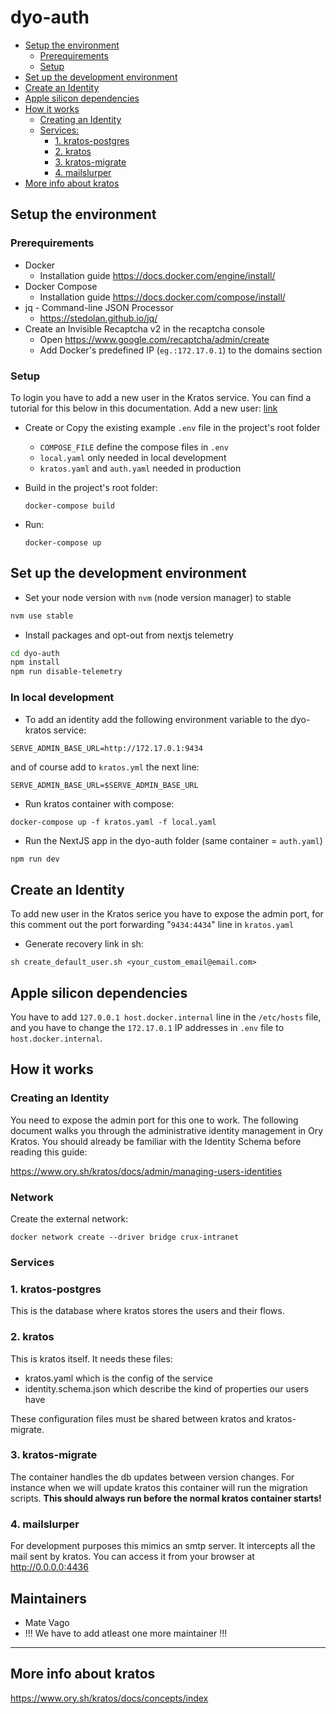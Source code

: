 # dyo-auth

- [Setup the environment](#setup-the-environment)
  - [Prerequirements](#prerequirements)
  - [Setup](#setup)
- [Set up the development environment](#set-up-the-development-environment)
- [Create an Identity](#create-an-identity)
- [Apple silicon dependencies](#apple-silicon-dependencies)
- [How it works](#how-it-works)
  - [Creating an Identity](#creating-an-identity)
  - [Services:](#services)
    - [1. kratos-postgres](#1-kratos-postgres)
    - [2. kratos](#2-kratos)
    - [3. kratos-migrate](#3-kratos-migrate)
    - [4. mailslurper](#4-mailslurper)
- [More info about kratos](#more-info-about-kratos)

## Setup the environment

### Prerequirements

- Docker
  - Installation guide https://docs.docker.com/engine/install/
- Docker Compose
  - Installation guide https://docs.docker.com/compose/install/
- jq - Command-line JSON Processor
  - https://stedolan.github.io/jq/
- Create an Invisible Recaptcha v2 in the recaptcha console
  - Open https://www.google.com/recaptcha/admin/create
  - Add Docker's predefined IP (`eg.:172.17.0.1`) to the domains section

### Setup

To login you have to add a new user in the Kratos service. You can find a
tutorial for this below in this documentation. Add a new user:
[link](#add-a-new-user)

- Create or Copy the existing example `.env` file in the project's root folder

  - `COMPOSE_FILE` define the compose files in `.env`
  - `local.yaml` only needed in local development
  - `kratos.yaml` and `auth.yaml` needed in production

- Build in the project's root folder:

  `docker-compose build`

- Run:

  `docker-compose up`

## Set up the development environment

- Set your node version with `nvm` (node version manager) to stable

```bash
nvm use stable
```

- Install packages and opt-out from nextjs telemetry

```bash
cd dyo-auth
npm install
npm run disable-telemetry
```

### In local development

- To add an identity add the following environment variable to the dyo-kratos
  service:

```
SERVE_ADMIN_BASE_URL=http://172.17.0.1:9434
```

and of course add to `kratos.yml` the next line:

```
SERVE_ADMIN_BASE_URL=$SERVE_ADMIN_BASE_URL
```

- Run kratos container with compose:

```
docker-compose up -f kratos.yaml -f local.yaml
```

- Run the NextJS app in the dyo-auth folder (same container = `auth.yaml`)

```bash
npm run dev
```

## Create an Identity

To add new user in the Kratos serice you have to expose the admin port, for this
comment out the port forwarding "`9434:4434`" line in `kratos.yaml`

- Generate recovery link in sh:

```
sh create_default_user.sh <your_custom_email@email.com>
```

## Apple silicon dependencies

You have to add `127.0.0.1 host.docker.internal` line in the `/etc/hosts` file,
and you have to change the `172.17.0.1` IP addresses in `.env` file to
`host.docker.internal`.

## How it works

### Creating an Identity

You need to expose the admin port for this one to work. The following document
walks you through the administrative identity management in Ory Kratos. You
should already be familiar with the Identity Schema before reading this guide:

https://www.ory.sh/kratos/docs/admin/managing-users-identities

### Network

Create the external network:

```
docker network create --driver bridge crux-intranet
```

### Services

### 1. kratos-postgres

This is the database where kratos stores the users and their flows.

### 2. kratos

This is kratos itself. It needs these files:

- kratos.yaml which is the config of the service
- identity.schema.json which describe the kind of properties our users have

These configuration files must be shared between kratos and kratos-migrate.

### 3. kratos-migrate

The container handles the db updates between version changes. For instance when
we will update kratos this container will run the migration scripts. **This
should always run before the normal kratos container starts!**

### 4. mailslurper

For development purposes this mimics an smtp server. It intercepts all the mail
sent by kratos. You can access it from your browser at http://0.0.0.0:4436

## Maintainers

- Mate Vago
- !!! We have to add atleast one more maintainer !!!

---

## More info about kratos

https://www.ory.sh/kratos/docs/concepts/index
